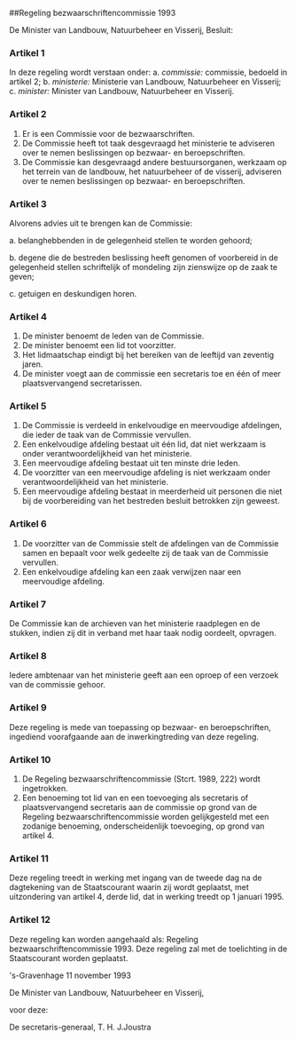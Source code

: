 <meta http-equiv='Content-Type' content='text/html; charset=utf-8' />

##Regeling bezwaarschriftencommissie 1993

De Minister van Landbouw, Natuurbeheer en Visserij,  Besluit:    

### Artikel  1  

In deze regeling wordt verstaan onder:   a.  *commissie:*   commissie, bedoeld in artikel 2;    b.  *ministerie:*   Ministerie van Landbouw, Natuurbeheer en Visserij;    c.  *minister:*   Minister van Landbouw, Natuurbeheer en Visserij.     

### Artikel  2  

1.  Er is een Commissie voor de bezwaarschriften.   
2.  De Commissie heeft tot taak desgevraagd het ministerie te adviseren over te nemen beslissingen op bezwaar- en beroepschriften.   
3.  De Commissie kan desgevraagd andere bestuursorganen, werkzaam op het terrein van de landbouw, het natuurbeheer of de visserij, adviseren over te nemen beslissingen op bezwaar- en beroepschriften.   

### Artikel  3  

Alvorens advies uit te brengen kan de Commissie: 

a. belanghebbenden in de gelegenheid stellen te worden gehoord;  

b. degene die de bestreden beslissing heeft genomen of voorbereid in de gelegenheid stellen schriftelijk of mondeling zijn zienswijze op de zaak te geven;  

c. getuigen en deskundigen horen.    

### Artikel  4  

1.  De minister benoemt de leden van de Commissie.   
2.  De minister benoemt een lid tot voorzitter.   
3.  Het lidmaatschap eindigt bij het bereiken van de leeftijd van zeventig jaren.   
4.  De minister voegt aan de commissie een secretaris toe en één of meer plaatsvervangend secretarissen.   

### Artikel  5  

1.  De Commissie is verdeeld in enkelvoudige en meervoudige afdelingen, die ieder de taak van de Commissie vervullen.   
2.  Een enkelvoudige afdeling bestaat uit één lid, dat niet werkzaam is onder verantwoordelijkheid van het ministerie.   
3.  Een meervoudige afdeling bestaat uit ten minste drie leden.   
4.  De voorzitter van een meervoudige afdeling is niet werkzaam onder verantwoordelijkheid van het ministerie.   
5.  Een meervoudige afdeling bestaat in meerderheid uit personen die niet bij de voorbereiding van het bestreden besluit betrokken zijn geweest.   

### Artikel  6  

1.  De voorzitter van de Commissie stelt de afdelingen van de Commissie samen en bepaalt voor welk gedeelte zij de taak van de Commissie vervullen.   
2.  Een enkelvoudige afdeling kan een zaak verwijzen naar een meervoudige afdeling.   

### Artikel  7  

De Commissie kan de archieven van het ministerie raadplegen en de stukken, indien zij dit in verband met haar taak nodig oordeelt, opvragen.  

### Artikel  8  

Iedere ambtenaar van het ministerie geeft aan een oproep of een verzoek van de commissie gehoor.  

### Artikel  9  

Deze regeling is mede van toepassing op bezwaar- en beroepschriften, ingediend voorafgaande aan de inwerkingtreding van deze regeling.  

### Artikel  10  

1.  De Regeling bezwaarschriftencommissie (Stcrt. 1989, 222) wordt ingetrokken.   
2.  Een benoeming tot lid van en een toevoeging als secretaris of plaatsvervangend secretaris aan de commissie op grond van de Regeling bezwaarschriftencommissie worden gelijkgesteld met een zodanige benoeming, onderscheidenlijk toevoeging, op grond van artikel 4.   

### Artikel  11  

Deze regeling treedt in werking met ingang van de tweede dag na de dagtekening van de Staatscourant waarin zij wordt geplaatst, met uitzondering van artikel 4, derde lid, dat in werking treedt op 1 januari 1995.  

### Artikel  12  

Deze regeling kan worden aangehaald als: Regeling bezwaarschriftencommissie 1993. Deze regeling zal met de toelichting in de Staatscourant worden geplaatst.  

's-Gravenhage 
11 november 1993    

De 
Minister van Landbouw, Natuurbeheer en Visserij, 

voor deze: 

De 
secretaris-generaal, 
T. H. J.Joustra    

